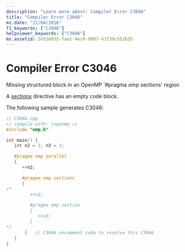 ```yaml
---
description: "Learn more about: Compiler Error C3046"
title: "Compiler Error C3046"
ms.date: "11/04/2016"
f1_keywords: ["C3046"]
helpviewer_keywords: ["C3046"]
ms.assetid: 2e53d835-faa1-4ec0-9807-41f3dc552635
---
```

# Compiler Error C3046

Missing structured block in an OpenMP '#pragma omp sections' region

A [sections](../../parallel/openmp/reference/openmp-directives.md#sections-openmp) directive has an empty code block.

The following sample generates C3046:

```cpp
// C3046.cpp
// compile with: /openmp /c
#include "omp.h"

int main() {
   int n2 = 2, n3 = 3;

   #pragma omp parallel
   {
      ++n2;

      #pragma omp sections
      {
/*
         ++n2;

         #pragma omp section
         {
            ++n3;
         }
*/
       }   // C3046 uncomment code to resolve this C3046
   }
}
```
